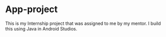 # App-project

This is my Internship project that was assigned to me by my mentor.
I build this using Java in Android Studios.
